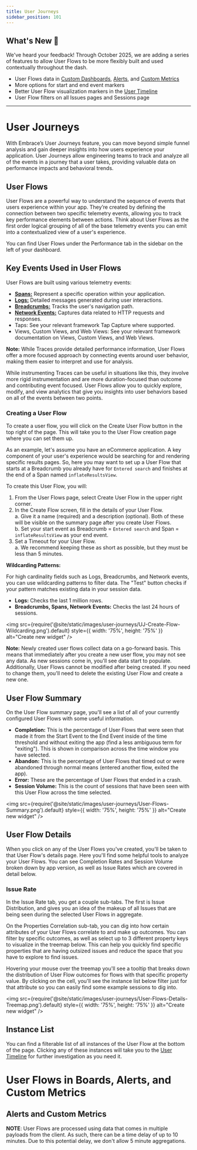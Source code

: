 ```yaml
---
title: User Journeys
sidebar_position: 101
---
```


## What's New :tada:

We've heard your feedback! Through October 2025, we are adding a series of features to allow User Flows to be more flexibly built and used contextually throughout the dash.

- User Flows data in [Custom Dashboards](/product/boards/custom-dashboards.md), [Alerts](/product/alerting.md), and [Custom Metrics](/custom-metrics-api/getting-started.md)
- More options for start and end event markers
- Better User Flow visualization markers in the [User Timeline](/product/sessions/user-timeline.md)
- User Flow filters on all Issues pages and Sessions page

---

# User Journeys

With Embrace’s User Journeys feature, you can move beyond simple funnel analysis and gain deeper insights into how users experience your application. User Journeys allow engineering teams to track and analyze all of the events in a journey that a user takes, providing valuable data on performance impacts and behavioral trends.

## User Flows

User Flows are a powerful way to understand the sequence of events that users experience within your app. They’re created by defining the connection between two specific telemetry events, allowing you to track key performance elements between actions. Think about User Flows as the first order logical grouping of all of the base telemetry events you can emit into a contextualized view of a user's experience.

You can find User Flows under the Performance tab in the sidebar on the left of your dashboard.

## Key Events Used in User Flows

User Flows are built using various telemetry events:

- [**Spans:**](/product/traces/technical-details) Represent a specific operation within your application.
- [**Logs:**](/product/logs/) Detailed messages generated during user interactions.
- [**Breadcrumbs:**](/android/features/breadcrumbs) Tracks the user's navigation path.
- [**Network Events:**](/product/network/network-monitoring/) Captures data related to HTTP requests and responses.
- Taps: See your relevant framework Tap Capture where supported.
- Views, Custom Views, and Web Views: See your relevant framework documentation on Views, Custom Views, and Web Views.

**Note:** While Traces provide detailed performance information, User Flows offer a more focused approach by connecting events around user behavior, making them easier to interpret and use for analysis.

While instrumenting Traces can be useful in situations like this, they involve more rigid instrumentation and are more duration-focused than outcome and contributing event focused. User Flows allow you to quickly explore, modify, and view analytics that give you insights into user behaviors based on all of the events between two points.

### Creating a User Flow

To create a user flow, you will click on the Create User Flow button in the top right of the page. This will take you to the User Flow creation page where you can set them up.

As an example, let's assume you have an eCommerce application. A key component of your user's experience would be searching for and rendering specific results pages. So, here you may want to set up a User Flow that starts at a Breadcrumb you already have for `Entered search` and finishes at the end of a Span named `inflateResultsView`.

To create this User Flow, you will:

1. From the User Flows page, select Create User Flow in the upper right corner.
2. In the Create Flow screen, fill in the details of your User Flow. \
   a. Give it a name (required) and a description (optional). Both of these will be visible on the summary page after you create User Flows.\
   b. Set your start event as Breadcrumb = `Entered search` and Span = `inflateResultsView` as your end event.
3. Set a Timeout for your User Flow.\
   a. We recommend keeping these as short as possible, but they must be less than 5 minutes.

**Wildcarding Patterns:**

For high cardinality fields such as Logs, Breadcrumbs, and Network events, you can use wildcarding patterns to filter data. The "Test" button checks if your pattern matches existing data in your session data.

- **Logs:** Checks the last 1 million rows.
- **Breadcrumbs, Spans, Network Events:** Checks the last 24 hours of sessions.

<img src={require('@site/static/images/user-journeys/UJ-Create-Flow-Wildcarding.png').default} style={{ width: '75%', height: '75%' }} alt="Create new widget" />

**Note:** Newly created user flows collect data on a go-forward basis. This means that immediately after you create a new user flow, you may not see any data. As new sessions come in, you'll see data start to populate. Additionally, User Flows cannot be modified after being created. If you need to change them, you'll need to delete the existing User Flow and create a new one.

## User Flow Summary

On the User Flow summary page, you'll see a list of all of your currently configured User Flows with some useful information.

- **Completion:** This is the percentage of User Flows that were seen that made it from the Start Event to the End Event inside of the time threshold and without exiting the app (find a less ambiguous term for "exiting"). This is shown in comparison across the time window you have selected.
- **Abandon:** This is the percentage of User Flows that timed out or were abandoned through normal means (entered another flow, exited the app).
- **Error:** These are the percentage of User Flows that ended in a crash.
- **Session Volume:** This is the count of sessions that have been seen with this User Flow across the time selected.

<img src={require('@site/static/images/user-journeys/User-Flows-Summary.png').default} style={{ width: '75%', height: '75%' }} alt="Create new widget" />

## User Flow Details

When you click on any of the User Flows you've created, you'll be taken to that User Flow's details page. Here you'll find some helpful tools to analyze your User Flows. You can see Completion Rates and Session Volume broken down by app version, as well as Issue Rates which are covered in detail below.

### Issue Rate

In the Issue Rate tab, you get a couple sub-tabs. The first is Issue Distribution, and gives you an idea of the makeup of all Issues that are being seen during the selected User Flows in aggregate.

On the Properties Correlation sub-tab, you can dig into how certain attributes of your User Flows correlate to and make up outcomes. You can filter by specific outcomes, as well as select up to 3 different property keys to visualize in the treemap below. This can help you quickly find specific properties that are having outsized issues and reduce the space that you have to explore to find issues.

Hovering your mouse over the treemap you'll see a tooltip that breaks down the distribution of User Flow outcomes for flows with that specific property value. By clicking on the cell, you'll see the instance list below filter just for that attribute so you can easily find some example sessions to dig into.

<img src={require('@site/static/images/user-journeys/User-Flows-Details-Treemap.png').default} style={{ width: '75%', height: '75%' }} alt="Create new widget" />

## Instance List

You can find a filterable list of all instances of the User Flow at the bottom of the page. Clicking any of these instances will take you to the [User Timeline](/product/sessions/user-timeline.md) for further investigation as you need it.

# User Flows in Boards, Alerts, and Custom Metrics

## Alerts and Custom Metrics

**NOTE**: User Flows are processed using data that comes in multiple payloads from the client. As such, there can be a time delay of up to 10 minutes. Due to this potential delay, we don't allow 5 minute aggregations.
